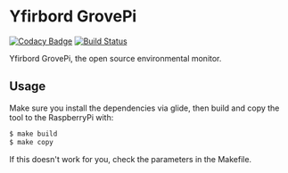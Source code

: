 # Yfirbord GrovePi

[![Codacy Badge](https://api.codacy.com/project/badge/Grade/f12de784199c46d6944fd074530939c3)](https://www.codacy.com/app/lucavallin/yfirbord-grovepi?utm_source=github.com&utm_medium=referral&utm_content=LuCavallin/yfirbord-grovepi&utm_campaign=badger)
[![Build Status](https://travis-ci.org/LuCavallin/yfirbord-grovepi.svg?branch=master)](https://travis-ci.org/LuCavallin/yfirbord-grovepi)


Yfirbord GrovePi, the open source environmental monitor.


## Usage

Make sure you install the dependencies via glide, then build and copy the tool to the RaspberryPi with:

```sh
$ make build
$ make copy
```

If this doesn't work for you, check the parameters in the Makefile.
